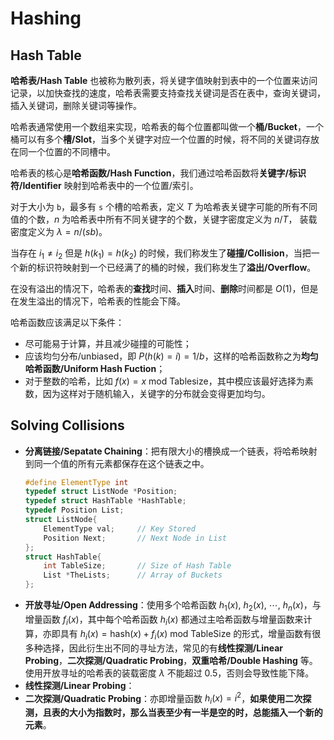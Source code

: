 # Hashing

## Hash Table

**哈希表/Hash Table** 也被称为散列表，将关键字值映射到表中的一个位置来访问记录，以加快查找的速度，哈希表需要支持查找关键词是否在表中，查询关键词，插入关键词，删除关键词等操作。

哈希表通常使用一个数组来实现，哈希表的每个位置都叫做一个**桶/Bucket**，一个桶可以有多个**槽/Slot**，当多个关键字对应一个位置的时候，将不同的关键词存放在同一个位置的不同槽中。

哈希表的核心是**哈希函数/Hash Function**，我们通过哈希函数将**关键字/标识符/Identifier** 映射到哈希表中的一个位置/索引。

对于大小为 `b`，最多有 `s` 个槽的哈希表，定义 $T$ 为哈希表关键字可能的所有不同值的个数，$n$ 为哈希表中所有不同关键字的个数，关键字密度定义为 $n / T$， 装载密度定义为 $\lambda = n / (sb)$。

当存在 $i_1 \neq i_2$ 但是 $h(k_1) = h(k_2)$ 的时候，我们称发生了**碰撞/Collision**，当把一个新的标识符映射到一个已经满了的桶的时候，我们称发生了**溢出/Overflow**。

在没有溢出的情况下，哈希表的**查找**时间、**插入**时间、**删除**时间都是 $O(1)$，但是在发生溢出的情况下，哈希表的性能会下降。

哈希函数应该满足以下条件：

- 尽可能易于计算，并且减少碰撞的可能性；
- 应该均匀分布/unbiased，即 $P(h(k) = i) = 1 / b$，这样的哈希函数称之为**均匀哈希函数/Uniform Hash Fuction**；
- 对于整数的哈希，比如 $f(x) = x\ \mathrm{ mod }\ \text{Tablesize}$，其中模应该最好选择为素数，因为这样对于随机输入，关键字的分布就会变得更加均匀。

## Solving Collisions

- **分离链接/Sepatate Chaining**：把有限大小的槽换成一个链表，将哈希映射到同一个值的所有元素都保存在这个链表之中。
    ```C
    #define ElementType int
    typedef struct ListNode *Position;
    typedef struct HashTable *HashTable;
    typedef Position List;
    struct ListNode{
        ElementType val;     // Key Stored
        Position Next;       // Next Node in List 
    };
    struct HashTable{
        int TableSize;       // Size of Hash Table
        List *TheLists;      // Array of Buckets
    };
    ```
- **开放寻址/Open Addressing**：使用多个哈希函数 $h_1(x)$, $h_2(x)$, $\cdots$, $h_n(x)$，与增量函数 $f_i(x)$，其中每个哈希函数 $h_i(x)$ 都通过主哈希函数与增量函数来计算，亦即具有 $h_i(x) = \mathrm{hash}(x) + f_i(x)\ \mathrm{mod}\ \text{TableSize}$ 的形式，增量函数有很多种选择，因此衍生出不同的寻址方法，常见的有**线性探测/Linear Probing**，**二次探测/Quadratic Probing**，**双重哈希/Double Hashing** 等。使用开放寻址的哈希表的装载密度 $\lambda$ 不能超过 $0.5$，否则会导致性能下降。
- **线性探测/Linear Probing**：
- **二次探测/Quadratic Probing**：亦即增量函数 $h_i(x) = i ^ 2$，**如果使用二次探测，且表的大小为指数时，那么当表至少有一半是空的时，总能插入一个新的元素**。

